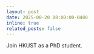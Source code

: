 ```yaml
---
layout: post
date: 2025-08-20 08:00:00-0400
inline: true
related_posts: false
---
```


Join HKUST as a PhD student.